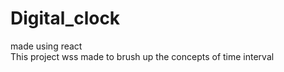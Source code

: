 # Digital_clock
made using react <br>
This project wss made to brush up the concepts of time interval 
